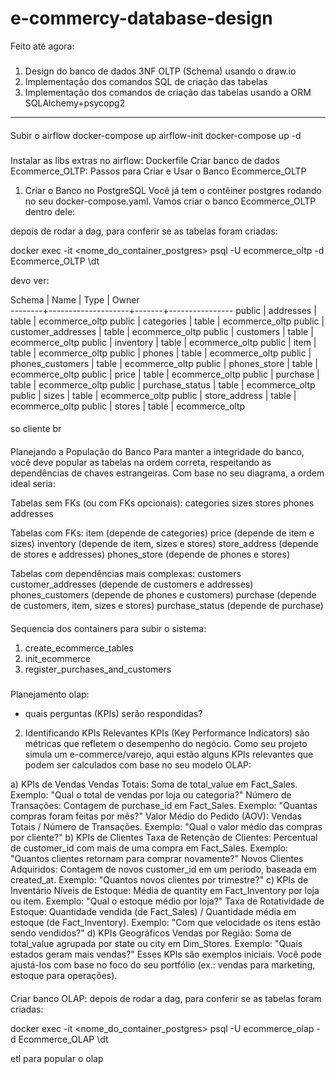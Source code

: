 # e-commercy-database-design

Feito até agora:

#####
1) Design do banco de dados 3NF OLTP (Schema) usando o draw.io
2) Implementação dos comandos SQL de criação das tabelas
3) Implementação dos comandos de criação das tabelas usando a ORM SQLAlchemy+psycopg2

---
####
Subir o airflow 
docker-compose up airflow-init
docker-compose up -d


###
Instalar as libs extras no airflow: Dockerfile
Criar banco de dados Ecommerce_OLTP:
Passos para Criar e Usar o Banco Ecommerce_OLTP
1. Criar o Banco no PostgreSQL
Você já tem o contêiner postgres rodando no seu docker-compose.yaml. Vamos criar o banco Ecommerce_OLTP dentro dele:

depois de rodar a dag, para conferir se as tabelas foram criadas:

docker exec -it <nome_do_container_postgres> psql -U ecommerce_oltp -d Ecommerce_OLTP
\dt

devo ver:

Schema |        Name        | Type  |     Owner      
--------+--------------------+-------+----------------
 public | addresses          | table | ecommerce_oltp
 public | categories         | table | ecommerce_oltp
 public | customer_addresses | table | ecommerce_oltp
 public | customers          | table | ecommerce_oltp
 public | inventory          | table | ecommerce_oltp
 public | item               | table | ecommerce_oltp
 public | phones             | table | ecommerce_oltp
 public | phones_customers   | table | ecommerce_oltp
 public | phones_store       | table | ecommerce_oltp
 public | price              | table | ecommerce_oltp
 public | purchase           | table | ecommerce_oltp
 public | purchase_status    | table | ecommerce_oltp
 public | sizes              | table | ecommerce_oltp
 public | store_address      | table | ecommerce_oltp
 public | stores             | table | ecommerce_oltp

####

so cliente br 

####

Planejando a População do Banco
Para manter a integridade do banco, você deve popular as tabelas na ordem correta, respeitando as dependências de chaves estrangeiras. Com base no seu diagrama, a ordem ideal seria:

Tabelas sem FKs (ou com FKs opcionais):
categories
sizes
stores
phones
addresses

Tabelas com FKs:
item (depende de categories)
price (depende de item e sizes)
inventory (depende de item, sizes e stores)
store_address (depende de stores e addresses)
phones_store (depende de phones e stores)

Tabelas com dependências mais complexas:
customers
customer_addresses (depende de customers e addresses)
phones_customers (depende de phones e customers)
purchase (depende de customers, item, sizes e stores)
purchase_status (depende de purchase)

#### 

Sequencia dos containers para subir o sistema:
1) create_ecommerce_tables
2) init_ecommerce
3) register_purchases_and_customers



#####
Planejamento olap:
- quais perguntas (KPIs) serão respondidas? 
2. Identificando KPIs Relevantes
KPIs (Key Performance Indicators) são métricas que refletem o desempenho do negócio. Como seu projeto simula um e-commerce/varejo, aqui estão alguns KPIs relevantes que podem ser calculados com base no seu modelo OLAP:

a) KPIs de Vendas
Vendas Totais:
Soma de total_value em Fact_Sales.
Exemplo: "Qual o total de vendas por loja ou categoria?"
Número de Transações:
Contagem de purchase_id em Fact_Sales.
Exemplo: "Quantas compras foram feitas por mês?"
Valor Médio do Pedido (AOV):
Vendas Totais / Número de Transações.
Exemplo: "Qual o valor médio das compras por cliente?"
b) KPIs de Clientes
Taxa de Retenção de Clientes:
Percentual de customer_id com mais de uma compra em Fact_Sales.
Exemplo: "Quantos clientes retornam para comprar novamente?"
Novos Clientes Adquiridos:
Contagem de novos customer_id em um período, baseada em created_at.
Exemplo: "Quantos novos clientes por trimestre?"
c) KPIs de Inventário
Níveis de Estoque:
Média de quantity em Fact_Inventory por loja ou item.
Exemplo: "Qual o estoque médio por loja?"
Taxa de Rotatividade de Estoque:
Quantidade vendida (de Fact_Sales) / Quantidade média em estoque (de Fact_Inventory).
Exemplo: "Com que velocidade os itens estão sendo vendidos?"
d) KPIs Geográficos
Vendas por Região:
Soma de total_value agrupada por state ou city em Dim_Stores.
Exemplo: "Quais estados geram mais vendas?"
Esses KPIs são exemplos iniciais. Você pode ajustá-los com base no foco do seu portfólio (ex.: vendas para marketing, estoque para operações).

####
Criar banco OLAP:
depois de rodar a dag, para conferir se as tabelas foram criadas:

docker exec -it <nome_do_container_postgres> psql -U ecommerce_olap -d Ecommerce_OLAP
\dt


 etl para popular o olap